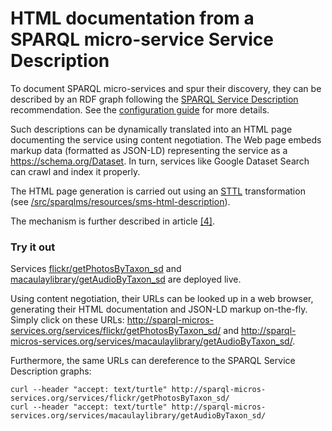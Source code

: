 # HTML documentation from a SPARQL micro-service Service Description

To document SPARQL micro-services and spur their discovery, they can be described by an RDF graph following the [SPARQL Service Description](https://www.w3.org/TR/2013/REC-sparql11-service-description-20130321/) recommendation. See the [configuration guide](02-config.md#configuration-with-a-sparql-service-description-file) for more details.

Such descriptions can be dynamically translated into an HTML page documenting the service using content negotiation. The Web page embeds markup data (formatted as JSON-LD) representing the service as a https://schema.org/Dataset. In turn, services like Google Dataset Search can crawl and index it properly.

The HTML page generation is carried out using an [STTL](http://ns.inria.fr/sparql-template/) transformation (see [/src/sparqlms/resources/sms-html-description](/src/sparqlms/resources/sms-html-description)).

The mechanism is further described in article [[4]](../README.md#Publications).

### Try it out

Services [flickr/getPhotosByTaxon_sd](/services/flickr/getPhotosByTaxon_sd) and [macaulaylibrary/getAudioByTaxon_sd](/services/macaulaylibrary/getAudioByTaxon_sd) are deployed live. 

Using content negotiation, their URLs can be looked up in a web browser, generating their HTML documentation and JSON-LD markup on-the-fly. Simply click on these URLs:
http://sparql-micros-services.org/services/flickr/getPhotosByTaxon_sd/ and 
http://sparql-micros-services.org/services/macaulaylibrary/getAudioByTaxon_sd/.

Furthermore, the same URLs can dereference to the SPARQL Service Description graphs:
```
curl --header "accept: text/turtle" http://sparql-micros-services.org/services/flickr/getPhotosByTaxon_sd/
curl --header "accept: text/turtle" http://sparql-micros-services.org/services/macaulaylibrary/getAudioByTaxon_sd/
```
